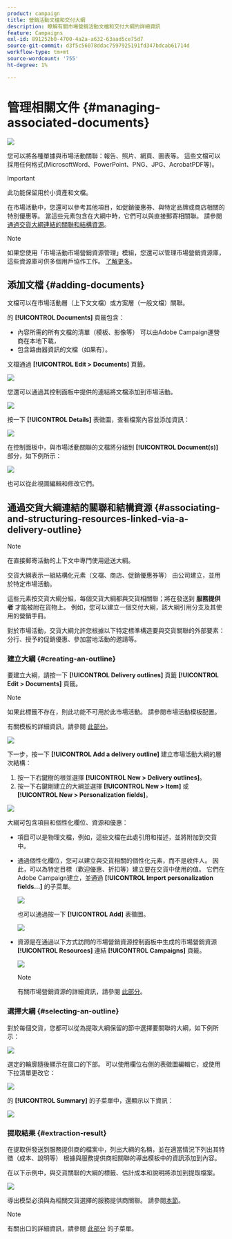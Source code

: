 ```yaml
---
product: campaign
title: 營銷活動文檔和交付大綱
description: 瞭解有關市場營銷活動文檔和交付大綱的詳細資訊
feature: Campaigns
exl-id: 891252b0-4700-4a2a-a632-63aad5ce75d7
source-git-commit: d3f5c56078ddac7597925191fd347bdcab61714d
workflow-type: tm+mt
source-wordcount: '755'
ht-degree: 1%

---
```


# 管理相關文件 {#managing-associated-documents}

![](../../assets/common.svg)

您可以將各種單據與市場活動關聯：報告、照片、網頁、圖表等。 這些文檔可以採用任何格式(MicrosoftWord、PowerPoint、PNG、JPG、AcrobatPDF等)。

>[!IMPORTANT]
>
>此功能保留用於小資產和文檔。

在市場活動中，您還可以參考其他項目，如促銷優惠券、與特定品牌或商店相關的特別優惠等。 當這些元素包含在大綱中時，它們可以與直接郵寄相關聯。 請參閱 [通過交貨大綱連結的關聯和結構資源](#associating-and-structuring-resources-linked-via-a-delivery-outline)。

>[!NOTE]
>
>如果您使用「市場活動市場營銷資源管理」模組，您還可以管理市場營銷資源庫，這些資源庫可供多個用戶協作工作。 [了解更多](../../mrm/using/managing-marketing-resources.md)。

## 添加文檔 {#adding-documents}

文檔可以在市場活動層（上下文文檔）或方案層（一般文檔）關聯。

的 **[!UICONTROL Documents]** 頁籤包含：

* 內容所需的所有文檔的清單（模板、影像等） 可以由Adobe Campaign運營商在本地下載，
* 包含路由器資訊的文檔（如果有）。

文檔通過 **[!UICONTROL Edit > Documents]** 頁籤。

![](assets/s_ncs_user_op_add_document.png)

您還可以通過其控制面板中提供的連結將文檔添加到市場活動。

![](assets/add_a_document_in_op.png)

按一下 **[!UICONTROL Details]** 表徵圖，查看檔案內容並添加資訊：

![](assets/s_ncs_user_op_add_document_details.png)

在控制面板中，與市場活動關聯的文檔將分組到 **[!UICONTROL Document(s)]** 部分，如下例所示：

![](assets/s_ncs_user_op_edit_document.png)

也可以從此視圖編輯和修改它們。

## 通過交貨大綱連結的關聯和結構資源 {#associating-and-structuring-resources-linked-via-a-delivery-outline}

>[!NOTE]
>
>在直接郵寄活動的上下文中專門使用遞送大綱。

交貨大綱表示一組結構化元素（文檔、商店、促銷優惠券等） 由公司建立，並用於特定市場活動。

這些元素按交貨大綱分組，每個交貨大綱都與交貨相關聯；將在發送到 **服務提供者** 才能被附在貨物上。 例如，您可以建立一個交付大綱，該大綱引用分支及其使用的營銷手冊。

對於市場活動，交貨大綱允許您根據以下特定標準構造要與交貨關聯的外部要素：分行、授予的促銷優惠、參加當地活動的邀請等。

### 建立大綱 {#creating-an-outline}

要建立大綱，請按一下 **[!UICONTROL Delivery outlines]** 頁籤 **[!UICONTROL Edit > Documents]** 頁籤。

>[!NOTE]
>
>如果此標籤不存在，則此功能不可用於此市場活動。 請參閱市場活動模板配置。
>   
>有關模板的詳細資訊，請參閱 [此部分](../../campaign/using/marketing-campaign-templates.md#campaign-templates)。

![](assets/s_ncs_user_op_composition_link.png)

下一步，按一下 **[!UICONTROL Add a delivery outline]** 建立市場活動大綱的層次結構：

1. 按一下右鍵樹的根並選擇 **[!UICONTROL New > Delivery outlines]**。
1. 按一下右鍵剛建立的大綱並選擇 **[!UICONTROL New > Item]** 或 **[!UICONTROL New > Personalization fields]**。

![](assets/s_ncs_user_op_add_composition.png)

大綱可包含項目和個性化欄位、資源和優惠：

* 項目可以是物理文檔，例如，這些文檔在此處引用和描述，並將附加到交貨中。
* 通過個性化欄位，您可以建立與交貨相關的個性化元素，而不是收件人。 因此，可以為特定目標（歡迎優惠、折扣等）建立要在交貨中使用的值。 它們在Adobe Campaign建立，並通過 **[!UICONTROL Import personalization fields...]** 的子菜單。

   ![](assets/s_ncs_user_op_add_composition_field.png)

   也可以通過按一下 **[!UICONTROL Add]** 表徵圖。

   ![](assets/s_ncs_user_op_add_composition_field_button.png)

* 資源是在通過以下方式訪問的市場營銷資源控制面板中生成的市場營銷資源 **[!UICONTROL Resources]** 連結 **[!UICONTROL Campaigns]** 頁籤。

   ![](assets/s_ncs_user_mkg_resource_ovv.png)

   >[!NOTE]
   >
   >有關市場營銷資源的詳細資訊，請參閱 [此部分](../../mrm/using/managing-marketing-resources.md)。

### 選擇大綱 {#selecting-an-outline}

對於每個交貨，您都可以從為提取大綱保留的節中選擇要關聯的大綱，如下例所示：

![](assets/s_ncs_user_op_select_composition.png)

選定的輪廓隨後顯示在窗口的下部。 可以使用欄位右側的表徵圖編輯它，或使用下拉清單更改它：

![](assets/s_ncs_user_op_select_composition_b.png)

的 **[!UICONTROL Summary]** 的子菜單中，還顯示以下資訊：

![](assets/s_ncs_user_op_select_composition_c.png)

### 提取結果 {#extraction-result}

在提取併發送到服務提供商的檔案中，列出大綱的名稱，並在適當情況下列出其特徵（成本、說明等） 根據與服務提供商相關聯的導出模板中的資訊添加到內容。

在以下示例中，與交貨關聯的大綱的標籤、估計成本和說明將添加到提取檔案。

![](assets/s_ncs_user_op_composition_in_export_template.png)

導出模型必須與為相關交貨選擇的服務提供商關聯。 請參閱[本節](../../campaign/using/providers--stocks-and-budgets.md#creating-service-providers-and-their-cost-structures)。

>[!NOTE]
>
>有關出口的詳細資訊，請參閱 [此部分](../../platform/using/get-started-data-import-export.md) 的子菜單。
